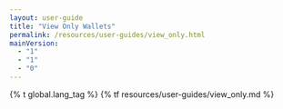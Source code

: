 ```yaml
---
layout: user-guide
title: "View Only Wallets"
permalink: /resources/user-guides/view_only.html
mainVersion:
  - "1"
  - "1"
  - "0"
---
```


{% t global.lang_tag %}
{% tf resources/user-guides/view_only.md %}